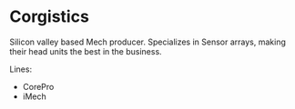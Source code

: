 # Corgistics

Silicon valley based Mech producer. Specializes in Sensor arrays, making their head units the best in the business.

Lines:

- CorePro
- iMech

